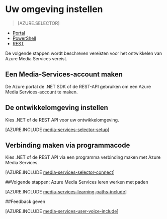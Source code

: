 <properties
    pageTitle="Stel uw omgeving | Microsoft Azure"
    description="Uw omgeving voor het ontwikkelen van Azure Media Services instellen."
    services="media-services"
    documentationCenter=""
    authors="Juliako"
    manager="erikre"
    editor=""/>

<tags
    ms.service="media-services"
    ms.workload="media"
    ms.tgt_pltfrm="na"
    ms.devlang="na"
    ms.topic="get-started-article"
    ms.date="10/12/2016"
    ms.author="juliako"/>

# <a name="set-up-your-environment"></a>Uw omgeving instellen

> [AZURE.SELECTOR]
- [Portal](media-services-portal-create-account.md)
- [PowerShell](media-services-manage-with-powershell.md)
- [REST](https://msdn.microsoft.com/library/azure/dn167014.aspx)
<a id="create_account"></a>

De volgende stappen wordt beschreven vereisten voor het ontwikkelen van Azure Media Services vereist.

## <a name="create-a-media-services-account"></a>Een Media-Services-account maken

De Azure portal de .NET SDK of de REST-API gebruiken om een Azure Media Services-account te maken.

<a id="setup_dev_env"></a>
## <a name="set-up-the-development-environment"></a>De ontwikkelomgeving instellen  

Kies .NET of de REST API voor uw ontwikkelomgeving.

[AZURE.INCLUDE [media-services-selector-setup](../../includes/media-services-selector-setup.md)]

<a id="connect"></a>
## <a name="connect-programmatically"></a>Verbinding maken via programmacode

Kies .NET of de REST API via een programma verbinding maken met Azure Media Services.

[AZURE.INCLUDE [media-services-selector-connect](../../includes/media-services-selector-connect.md)]


##<a name="next-steps-azure-media-services-learning-paths"></a>Volgende stappen: Azure Media Services leren werken met paden

[AZURE.INCLUDE [media-services-learning-paths-include](../../includes/media-services-learning-paths-include.md)]

##<a name="provide-feedback"></a>Feedback geven

[AZURE.INCLUDE [media-services-user-voice-include](../../includes/media-services-user-voice-include.md)]


